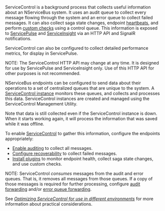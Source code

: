 ServiceControl is a background process that collects useful information about an NServiceBus system. It uses an audit queue to collect every message flowing through the system and an error queue to collect failed messages. It can also collect saga state changes, endpoint [heartbeats](/monitoring/heartbeats/), and perform [custom checks](/monitoring/custom-checks/) using a control queue. This information is exposed to [ServicePulse](/servicepulse) and [ServiceInsight](/serviceinsight) via an HTTP API and SignalR notifications.

ServiceControl can also be configured to collect detailed performance metrics, for display in ServicePulse.

NOTE: The ServiceControl HTTP API may change at any time. It is designed for use by ServicePulse and ServiceInsight only. Use of this HTTP API for other purposes is not recommended.

NServiceBus endpoints can be configured to send data about their operations to a set of centralized queues that are unique to the system. A [ServiceControl instance](/servicecontrol/servicecontrol-instances/) monitors these queues, and collects and processes this data. ServiceControl instances are created and managed using the ServiceControl Management Utility.

Note that data is still collected even if the ServiceControl instance is down. When it starts working again, it will process the information that was saved while it was offline.

To enable [ServiceControl](/servicecontrol) to gather this information, configure the endpoints appropriately:

 * [Enable auditing](/nservicebus/operations/auditing.md) to collect all messages.
 * [Configure recoverability](/nservicebus/recoverability) to collect failed messages.
 * [Install plugins](/servicecontrol/plugins/) to monitor endpoint health, collect saga state changes, and use custom checks.

NOTE: ServiceControl _consumes_ messages from the audit and error queues. That is, it removes all messages from those queues. If a copy of those messages is required for further processing, configure [audit forwarding](/servicecontrol/creating-config-file.md#transport-servicecontrolforwardauditmessages) and/or [error queue forwarding](/servicecontrol/creating-config-file.md#transport-servicecontrolforwarderrormessages).

See [_Optimizing ServiceControl for use in different environments_](/servicecontrol/servicecontrol-in-practice.md) for more information about practical considerations.
